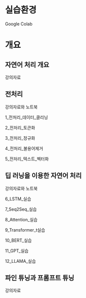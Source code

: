 # 실습환경
Google Colab

# 개요

## 자연어 처리 개요
강의자료

## 전처리
강의자료와 노트북

1_전처리_데이터_클리닝

2_전처리_토큰화

3_전처리_정규화

4_전처리_불용어제거

5_전처리_텍스트_벡터화

## 딥 러닝을 이용한 자연어 처리
강의자료와 노트북

6_LSTM_실습

7_Seq2Seq_실습

8_Attention_실습

9_Transformer_t실습

10_BERT_실습

11_GPT_실습

12_LLAMA_실습

## 파인 튜닝과 프롬프트 튜닝
강의자료